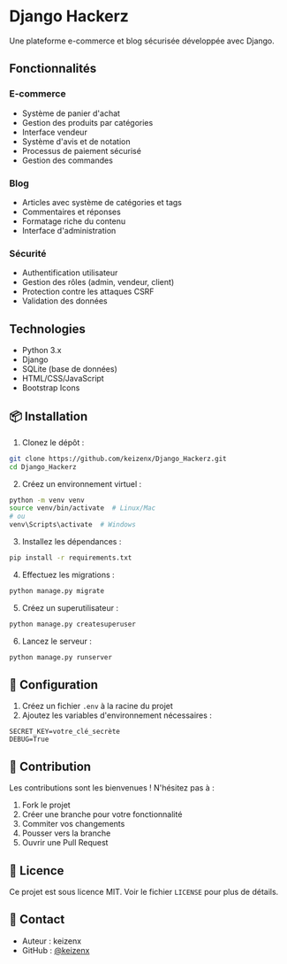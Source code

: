  # Django Hackerz

Une plateforme e-commerce et blog sécurisée développée avec Django.

##  Fonctionnalités

### E-commerce
- Système de panier d'achat
- Gestion des produits par catégories
- Interface vendeur
- Système d'avis et de notation
- Processus de paiement sécurisé
- Gestion des commandes

### Blog
- Articles avec système de catégories et tags
- Commentaires et réponses
- Formatage riche du contenu
- Interface d'administration

### Sécurité
- Authentification utilisateur
- Gestion des rôles (admin, vendeur, client)
- Protection contre les attaques CSRF
- Validation des données

##  Technologies

- Python 3.x
- Django
- SQLite (base de données)
- HTML/CSS/JavaScript
- Bootstrap Icons

## 📦 Installation

1. Clonez le dépôt :
```bash
git clone https://github.com/keizenx/Django_Hackerz.git
cd Django_Hackerz
```

2. Créez un environnement virtuel :
```bash
python -m venv venv
source venv/bin/activate  # Linux/Mac
# ou
venv\Scripts\activate  # Windows
```

3. Installez les dépendances :
```bash
pip install -r requirements.txt
```

4. Effectuez les migrations :
```bash
python manage.py migrate
```

5. Créez un superutilisateur :
```bash
python manage.py createsuperuser
```

6. Lancez le serveur :
```bash
python manage.py runserver
```

## 🔐 Configuration

1. Créez un fichier `.env` à la racine du projet
2. Ajoutez les variables d'environnement nécessaires :
```env
SECRET_KEY=votre_clé_secrète
DEBUG=True
```

## 👥 Contribution

Les contributions sont les bienvenues ! N'hésitez pas à :
1. Fork le projet
2. Créer une branche pour votre fonctionnalité
3. Commiter vos changements
4. Pousser vers la branche
5. Ouvrir une Pull Request

## 📝 Licence

Ce projet est sous licence MIT. Voir le fichier `LICENSE` pour plus de détails.

## 📧 Contact

- Auteur : keizenx
- GitHub : [@keizenx](https://github.com/keizenx)
